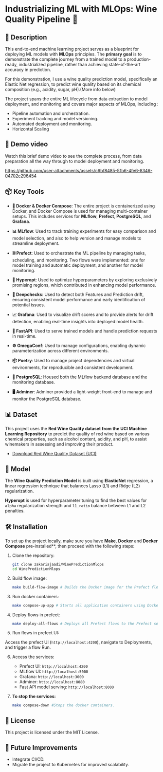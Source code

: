 
# Industrializing ML with MLOps: Wine Quality Pipeline 🍷

## 📝 Description

This end-to-end machine learning project serves as a blueprint for deploying ML models with **MLOps** principles. The **primary goal** is to demonstrate the complete journey from a trained model to a production-ready, industrialized pipeline, rather than achieving state-of-the-art accuracy in prediction. 

For this demonstration, I use a wine quality prediction model, specifically an Elastic Net regression, to predict wine quality based on its chemical composition (e.g., acidity, sugar, pH).(More info below)

The project spans the entire ML lifecycle from data extraction to model deployment, and monitoring and covers major aspects of MLOps, including :
* Pipeline automation and orchestration.
* Experiment tracking and model versioning.
* Automated deployment and monitoring. 
* Horizontal Scaling

## 🚀 Demo video 
Watch this brief demo video to see the complete process, from data preparation all the way through to model deployment and monitoring.

https://github.com/user-attachments/assets/c9bf8485-51b6-4fe6-8346-04702c296454


## 📦 Key Tools
* **🐳 Docker & Docker Compose**: The entire project is containerized using Docker, and Docker Compose is used for managing multi-container setups. This includes services for **MLflow**, **Prefect**, **PostgreSQL**, and **Grafana**.  

* **📊 MLflow**: Used to track training experiments for easy comparison and model selection, and also to help version and manage models  to streamline deployment. 

* **⛓️ Prefect**: Used to orchestrate the ML pipeline by managing tasks, scheduling, and monitoring. Two flows were implemented: one for model training and automatic deployment, and another for model monitoring.  

* **🎯 Hyperopt**: Used to optimize hyperparameters by exploring exclusively promising regions, which contributed in enhancing model performance.  

* **🧪 Deepchecks**: Used to detect both Features and Prediction drift, ensuring consistent model performance and early identification of potential issues.  

* **📈 Grafana**: Used to visualize drift scores and to provide alerts for drift detection, enabling real-time insights into deployed model health.  

* **🚀 FastAPI**: Used to serve trained models and handle prediction requests in real-time.  

* **⚙️ OmegaConf**: Used to manage configurations, enabling dynamic parameterization across different environments.  

* **📦 Poetry**: Used to manage project dependencies and virtual environments, for reproducible and consistent development.  

* **🐘 PostgreSQL**: Housed both the MLflow backend database and the monitoring database.  

* **🖥️ Adminer**: Adminer provided a light-weight front-end to manage and monitor the PostgreSQL database.  

## 📊  Dataset

This project uses the **Red Wine Quality dataset from the UCI Machine Learning Repository** to predict the quality of red wine based on various chemical properties, such as alcohol content, acidity, and pH, to assist winemakers in assessing and improving their product.

- [Download Red Wine Quality Dataset (UCI)](https://archive.ics.uci.edu/ml/machine-learning-databases/wine-quality/winequality-red.csv)

## 🧙 Model 

The **Wine Quality Prediction Model** is built using **ElasticNet** regression, a linear regression technique that balances Lasso (L1) and Ridge (L2) regularization.

**Hyperopt** is used for hyperparameter tuning to find the best values for `alpha` regularization strength and `l1_ratio` balance between L1 and L2 penalties.

## 🛠️ Installation

To set up the project locally, make sure you have **Make**, **Docker** and **Docker Compose** pre-installed**, then proceed with the following steps:

1. Clone the repository:

   ```bash
   git clone zakariajaadi/WinePredictionMlops
   cd WinePredictionMlops
   ```
2. Build flow image:

   ```bash
   make build-flow-image # Builds the Docker image for the Prefect flows
   ```
3. Run docker containers:
   ```bash
   make compose-up-app # Starts all application containers using Docker Compose.
   ```
4. Deploy flows in prefect:
   ```bash
   make deploy-all-flows # Deploys all Prefect flows to the Prefect server
   ```
5. Run flows in prefect UI:

Access the prefect UI (`http://localhost:4200`), navigate to Deployments, and trigger a flow Run.

6. Access the services:

    * Prefect UI: `http://localhost:4200` 
    * MLflow UI: `http://localhost:5000` 
    * Grafana: `http://localhost:3000` 
    * Adminer: `http://localhost:8080` 
    * Fast API model serving: `http://localhost:8000`
   
7. **To stop the services:**
    ```bash
    make compose-down #Stops the docker containers.
    ```
## 📜 License
This project is licensed under the MIT License.

## 🚧 Future Improvements
- Integrate CI/CD.
- Migrate the project to Kubernetes for improved scalability.
